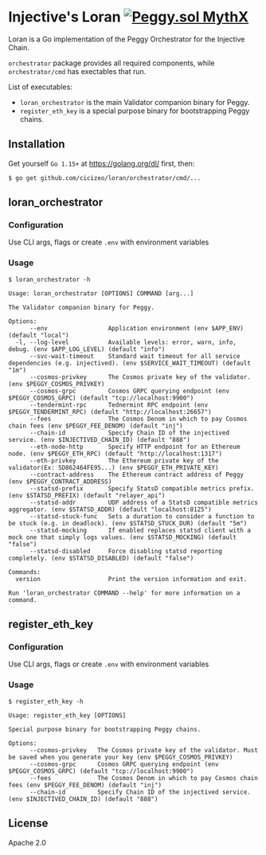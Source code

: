 # Injective's Loran [![Peggy.sol MythX](https://badgen.net/https/api.mythx.io/v1/projects/82ca9468-f86d-4550-a0ae-bc120eeb055f/badge/data?cache=300&icon=https://raw.githubusercontent.com/ConsenSys/mythx-github-badge/main/logo_white.svg)](https://docs.mythx.io/dashboard/github-badges)

Loran is a Go implementation of the Peggy Orchestrator for the Injective Chain.

`orchestrator` package provides all required components, while `orchestrator/cmd` has exectables that run.

List of executables:

* `loran_orchestrator` is the main Validator companion binary for Peggy.
* `register_eth_key` is a special purpose binary for bootstrapping Peggy chains.

## Installation

Get yourself `Go 1.15+` at https://golang.org/dl/ first, then:

```
$ go get github.com/cicizeo/loran/orchestrator/cmd/...
```

## loran_orchestrator

### Configuration

Use CLI args, flags or create `.env` with environment variables

### Usage

```
$ loran_orchestrator -h

Usage: loran_orchestrator [OPTIONS] COMMAND [arg...]

The Validator companion binary for Peggy.

Options:
      --env                 Application environment (env $APP_ENV) (default "local")
  -l, --log-level           Available levels: error, warn, info, debug. (env $APP_LOG_LEVEL) (default "info")
      --svc-wait-timeout    Standard wait timeout for all service dependencies (e.g. injectived). (env $SERVICE_WAIT_TIMEOUT) (default "1m")
      --cosmos-privkey      The Cosmos private key of the validator. (env $PEGGY_COSMOS_PRIVKEY)
      --cosmos-grpc         Cosmos GRPC querying endpoint (env $PEGGY_COSMOS_GRPC) (default "tcp://localhost:9900")
      --tendermint-rpc      Tednermint RPC endpoint (env $PEGGY_TENDERMINT_RPC) (default "http://localhost:26657")
      --fees                The Cosmos Denom in which to pay Cosmos chain fees (env $PEGGY_FEE_DENOM) (default "inj")
      --chain-id            Specify Chain ID of the injectived service. (env $INJECTIVED_CHAIN_ID) (default "888")
      --eth-node-http       Specify HTTP endpoint for an Ethereum node. (env $PEGGY_ETH_RPC) (default "http://localhost:1317")
      --eth-privkey         The Ethereum private key of the validator(Ex: 5D862464FE95...) (env $PEGGY_ETH_PRIVATE_KEY)
      --contract-address    The Ethereum contract address of Peggy (env $PEGGY_CONTRACT_ADDRESS)
      --statsd-prefix       Specify StatsD compatible metrics prefix. (env $STATSD_PREFIX) (default "relayer_api")
      --statsd-addr         UDP address of a StatsD compatible metrics aggregator. (env $STATSD_ADDR) (default "localhost:8125")
      --statsd-stuck-func   Sets a duration to consider a function to be stuck (e.g. in deadlock). (env $STATSD_STUCK_DUR) (default "5m")
      --statsd-mocking      If enabled replaces statsd client with a mock one that simply logs values. (env $STATSD_MOCKING) (default "false")
      --statsd-disabled     Force disabling statsd reporting completely. (env $STATSD_DISABLED) (default "false")

Commands:
  version                   Print the version information and exit.

Run 'loran_orchestrator COMMAND --help' for more information on a command.
```

## register_eth_key

### Configuration

Use CLI args, flags or create `.env` with environment variables

### Usage

```
$ register_eth_key -h

Usage: register_eth_key [OPTIONS]

Special purpose binary for bootstrapping Peggy chains.

Options:
      --cosmos-privkey   The Cosmos private key of the validator. Must be saved when you generate your key (env $PEGGY_COSMOS_PRIVKEY)
      --cosmos-grpc      Cosmos GRPC querying endpoint (env $PEGGY_COSMOS_GRPC) (default "tcp://localhost:9900")
      --fees             The Cosmos Denom in which to pay Cosmos chain fees (env $PEGGY_FEE_DENOM) (default "inj")
      --chain-id         Specify Chain ID of the injectived service. (env $INJECTIVED_CHAIN_ID) (default "888")
```

## License

Apache 2.0
